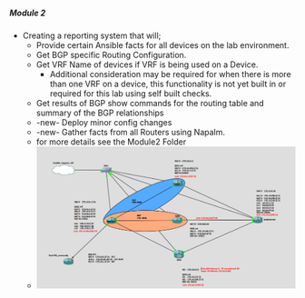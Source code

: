  ##### **Module 2**
* Creating a reporting system that will;
   * Provide certain Ansible facts for all devices on the lab environment.   
   * Get BGP specific Routing Configuration.   
   * Get VRF Name of devices if VRF is being used on a Device. 
     * Additional consideration may be required for when there is more than one VRF on a device, this functionality is not yet built in or required for this lab using self built checks.
  * Get results of BGP show commands for the routing table and summary of the BGP relationships  
  * -new- Deploy minor config changes
  * -new- Gather facts from all Routers using Napalm.
  * for more details see the Module2 Folder
  * ![Lab Diagram](https://github.com/bdyzel/NetAuto/blob/master/Lab%20LayoutModule2.png?raw=true "Optional Title")
